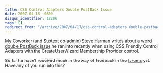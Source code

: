 ```yaml
---
title: CSS Control Adapters Double PostBack Issue
date: 2007-04-18 -0800
disqus_identifier: 18286
tags: []
redirect_from: "/archive/2007/04/17/css-control-adapters-double-postback-issue.aspx/"
---
```


My Coworker (and
[Subtext](http://subtextproject.com/ "Subtext Project Website")
co-admin) [Steve
Harman](http://stevenharman.net/blog/ "Steve Harman's Blog") writes
about a [weird double PostBack
issue](http://stevenharman.net/blog/archive/2007/04/18/css-control-adapters-cause-double-postback-in-ie.aspx "Double Postback Issue")
he ran into recently when using CSS Friendly Control Adapters with the
CreateUserWizard Membership Provider control.

So far he hasn’t received much in the way of feedback in the
[forums](http://stevenharman.net/blog/archive/2007/04/18/css-control-adapters-cause-double-postback-in-ie.aspx "Forums")
yet. Have any of you run into this?


